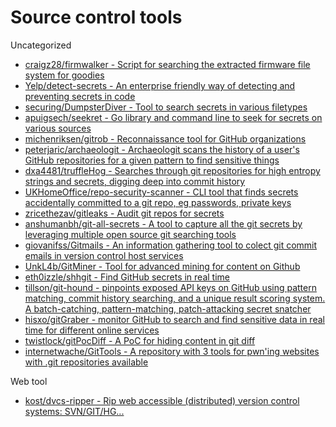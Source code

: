 # Source control tools

Uncategorized

* [craigz28/firmwalker - Script for searching the extracted firmware file system for goodies](https://github.com/craigz28/firmwalker)
* [Yelp/detect-secrets - An enterprise friendly way of detecting and preventing secrets in code](https://github.com/Yelp/detect-secrets)
* [securing/DumpsterDiver - Tool to search secrets in various filetypes](https://github.com/securing/DumpsterDiver)
* [apuigsech/seekret - Go library and command line to seek for secrets on various sources](https://github.com/apuigsech/seekret)
* [michenriksen/gitrob - Reconnaissance tool for GitHub organizations](https://github.com/michenriksen/gitrob)
* [peterjaric/archaeologit - Archaeologit scans the history of a user's GitHub repositories for a given pattern to find sensitive things](https://github.com/peterjaric/archaeologit)
* [dxa4481/truffleHog - Searches through git repositories for high entropy strings and secrets, digging deep into commit history](https://github.com/dxa4481/truffleHog)
* [UKHomeOffice/repo-security-scanner - CLI tool that finds secrets accidentally committed to a git repo, eg passwords, private keys](https://github.com/UKHomeOffice/repo-security-scanner)
* [zricethezav/gitleaks - Audit git repos for secrets](https://github.com/zricethezav/gitleaks)
* [anshumanbh/git-all-secrets - A tool to capture all the git secrets by leveraging multiple open source git searching tools](https://github.com/anshumanbh/git-all-secrets)
* [giovanifss/Gitmails - An information gathering tool to colect git commit emails in version control host services](https://github.com/giovanifss/Gitmails)
* [UnkL4b/GitMiner - Tool for advanced mining for content on Github](https://github.com/UnkL4b/GitMiner)
* [eth0izzle/shhgit - Find GitHub secrets in real time](https://github.com/eth0izzle/shhgit/)
* [tillson/git-hound - pinpoints exposed API keys on GitHub using pattern matching, commit history searching, and a unique result scoring system. A batch-catching, pattern-matching, patch-attacking secret snatcher](https://github.com/tillson/git-hound)
* [hisxo/gitGraber - monitor GitHub to search and find sensitive data in real time for different online services](https://github.com/hisxo/gitGraber)
* [twistlock/gitPocDiff - A PoC for hiding content in git diff](https://github.com/twistlock/gitPocDiff)
* [internetwache/GitTools - A repository with 3 tools for pwn'ing websites with .git repositories available](https://github.com/internetwache/GitTools)

Web tool

* [kost/dvcs-ripper - Rip web accessible (distributed) version control systems: SVN/GIT/HG...](https://github.com/kost/dvcs-ripper)
